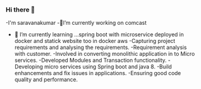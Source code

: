 ### Hi there 👋
-I'm saravanakumar
-🔭I’m currently working on comcast
- 🌱 I’m currently learning ...spring boot with microservice deployed in docker and statick website too in docker aws
-Capturing project requirements and analysing the requirements.
-Requirement analysis with customer.
-Involved in converting monolithic application in to Micro services.
-Developed Modules and Transaction functionality.
-Developing micro services using Spring boot and java 8.
-Build enhancements and fix issues in applications.
-Ensuring good code quality and performance.
<!--
**itzsaravana/itzsaravana** is a ✨ _special_ ✨ repository because its `README.md` (this file) appears on your GitHub profile.

Here are some ideas to get you started:

- 🔭 I’m currently working on ... comcast
- 🌱 I’m currently learning ...spring boot with microservice deployed in docker
- 👯 I’m looking to collaborate on ...
- 🤔 I’m looking for help with ...
- 💬 Ask me about ...
- 📫 How to reach me: ...
- 😄 Pronouns: ...
- ⚡ Fun fact: ...
-->

